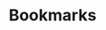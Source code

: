 ---
layout: layouts/bookmarks.njk
title: Bookmarks
metaDescription: Links I saved
permalink: /clips/index.html
eleventyNavigation:
  key: Bookmarks
  order: 2
---